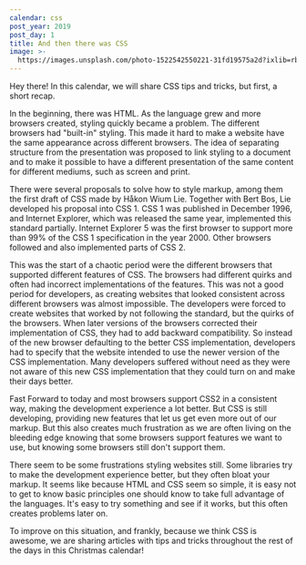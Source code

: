 ```yaml
---
calendar: css
post_year: 2019
post_day: 1
title: And then there was CSS
image: >-
  https://images.unsplash.com/photo-1522542550221-31fd19575a2d?ixlib=rb-1.2.1&ixid=eyJhcHBfaWQiOjEyMDd9&auto=format&fit=crop&w=1950&q=80
---
```

Hey there! In this calendar, we will share CSS tips and tricks, but first, a short recap.

In the beginning, there was HTML. As the language grew and more browsers created, styling quickly became a problem. The different browsers had "built-in" styling. This made it hard to make a website have the same appearance across different browsers. The idea of separating structure from the presentation was proposed to link styling to a document and to make it possible to have a different presentation of the same content for different mediums, such as screen and print.

There were several proposals to solve how to style markup, among them the first draft of CSS made by Håkon Wium Lie. Together with Bert Bos, Lie developed his proposal into CSS 1. CSS 1 was published in December 1996, and Internet Explorer, which was released the same year, implemented this standard partially. Internet Explorer 5 was the first browser to support more than 99% of the CSS 1 specification in the year 2000. Other browsers followed and also implemented parts of CSS 2.

This was the start of a chaotic period were the different browsers that supported different features of CSS. The browsers had different quirks and often had incorrect implementations of the features. This was not a good period for developers, as creating websites that looked consistent across different browsers was almost impossible. The developers were forced to create websites that worked by not following the standard, but the quirks of the browsers. When later versions of the browsers corrected their implementation of CSS, they had to add backward compatibility. So instead of the new browser defaulting to the better CSS implementation, developers had to specify that the website intended to use the newer version of the CSS implementation. Many developers suffered without need as they were not aware of this new CSS implementation that they could turn on and make their days better.

Fast Forward to today and most browsers support CSS2 in a consistent way, making the development experience a lot better. But CSS is still developing, providing new features that let us get even more out of our markup. But this also creates much frustration as we are often living on the bleeding edge knowing that some browsers support features we want to use, but knowing some browsers still don't support them.

There seem to be some frustrations styling websites still. Some libraries try to make the development experience better, but they often bloat your markup. It seems like because HTML and CSS seem so simple, it is easy not to get to know basic principles one should know to take full advantage of the languages. It's easy to try something and see if it works, but this often creates problems later on.

To improve on this situation, and frankly, because we think CSS is awesome, we are sharing articles with tips and tricks throughout the rest of the days in this Christmas calendar!
